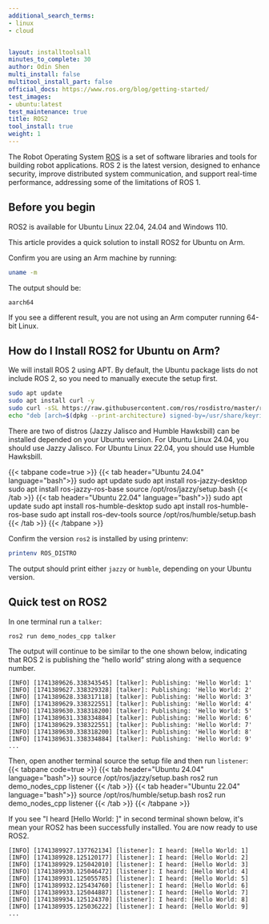 ```yaml
---
additional_search_terms:
- linux
- cloud


layout: installtoolsall
minutes_to_complete: 30
author: Odin Shen
multi_install: false
multitool_install_part: false
official_docs: https://www.ros.org/blog/getting-started/
test_images:
- ubuntu:latest
test_maintenance: true
title: ROS2
tool_install: true
weight: 1
---
```


The Robot Operating System [ROS](https://www.ros.org/) is a set of software libraries and tools for building robot applications.
ROS 2 is the latest version, designed to enhance security, improve distributed system communication, and support real-time performance, addressing some of the limitations of ROS 1.

## Before you begin

ROS2 is available for Ubuntu Linux 22.04, 24.04 and Windows 110. 

This article provides a quick solution to install ROS2 for Ubuntu on Arm.

Confirm you are using an Arm machine by running:

```bash
uname -m
```

The output should be:

```output
aarch64
```

If you see a different result, you are not using an Arm computer running 64-bit Linux.

## How do I Install ROS2 for Ubuntu on Arm?

We will install ROS 2 using APT.
By default, the Ubuntu package lists do not include ROS 2, so you need to manually execute the setup first.

```bash
sudo apt update
sudo apt install curl -y
sudo curl -sSL https://raw.githubusercontent.com/ros/rosdistro/master/ros.key -o /usr/share/keyrings/ros-archive-keyring.gpg
echo "deb [arch=$(dpkg --print-architecture) signed-by=/usr/share/keyrings/ros-archive-keyring.gpg] http://packages.ros.org/ros2/ubuntu $(lsb_release -cs) main" | sudo tee /etc/apt/sources.list.d/ros2.list > /dev/null
```

There are two of distros (Jazzy Jalisco and Humble Hawksbill) can be installed depended on your Ubuntu version.
For Ubuntu Linux 24.04, you should use Jazzy Jalisco.
For Ubuntu Linux 22.04, you should use Humble Hawksbill.

{{< tabpane code=true >}}
  {{< tab header="Ubuntu 24.04" language="bash">}}
    sudo apt update
    sudo apt install ros-jazzy-desktop
    sudo apt install ros-jazzy-ros-base
    source /opt/ros/jazzy/setup.bash
  {{< /tab >}}
  {{< tab header="Ubuntu 22.04" language="bash">}}
    sudo apt update
    sudo apt install ros-humble-desktop
    sudo apt install ros-humble-ros-base
    sudo apt install ros-dev-tools
    source /opt/ros/humble/setup.bash
  {{< /tab >}}
{{< /tabpane >}}

Confirm the version `ros2` is installed by using printenv:

```bash
printenv ROS_DISTRO
```
The output should print either `jazzy` or `humble`, depending on your Ubuntu version.


## Quick test on ROS2

In one terminal run a `talker`:

```bash
ros2 run demo_nodes_cpp talker
```

The output will continue to be similar to the one shown below, indicating that ROS 2 is publishing the “hello world” string along with a sequence number.

```output
[INFO] [1741389626.338343545] [talker]: Publishing: 'Hello World: 1'
[INFO] [1741389627.338329328] [talker]: Publishing: 'Hello World: 2'
[INFO] [1741389628.338317118] [talker]: Publishing: 'Hello World: 3'
[INFO] [1741389629.338322551] [talker]: Publishing: 'Hello World: 4'
[INFO] [1741389630.338318200] [talker]: Publishing: 'Hello World: 5'
[INFO] [1741389631.338334884] [talker]: Publishing: 'Hello World: 6'
[INFO] [1741389629.338322551] [talker]: Publishing: 'Hello World: 7'
[INFO] [1741389630.338318200] [talker]: Publishing: 'Hello World: 8'
[INFO] [1741389631.338334884] [talker]: Publishing: 'Hello World: 9'
...
```

Then, open another terminal source the setup file and then run `listener`:
{{< tabpane code=true >}}
  {{< tab header="Ubuntu 24.04" language="bash">}}
    source /opt/ros/jazzy/setup.bash
    ros2 run demo_nodes_cpp listener
  {{< /tab >}}
  {{< tab header="Ubuntu 22.04" language="bash">}}
    source /opt/ros/humble/setup.bash
    ros2 run demo_nodes_cpp listener
  {{< /tab >}}
{{< /tabpane >}}

If you see "I heard [Hello World: ]" in second terminal shown below, it's mean your ROS2 has been successfully installed.
You are now ready to use ROS2.

```output
[INFO] [1741389927.137762134] [listener]: I heard: [Hello World: 1]
[INFO] [1741389928.125120177] [listener]: I heard: [Hello World: 2]
[INFO] [1741389929.125042010] [listener]: I heard: [Hello World: 3]
[INFO] [1741389930.125046472] [listener]: I heard: [Hello World: 4]
[INFO] [1741389931.125055785] [listener]: I heard: [Hello World: 5]
[INFO] [1741389932.125434760] [listener]: I heard: [Hello World: 6]
[INFO] [1741389933.125044887] [listener]: I heard: [Hello World: 7]
[INFO] [1741389934.125124370] [listener]: I heard: [Hello World: 8]
[INFO] [1741389935.125036222] [listener]: I heard: [Hello World: 9]
...
```
